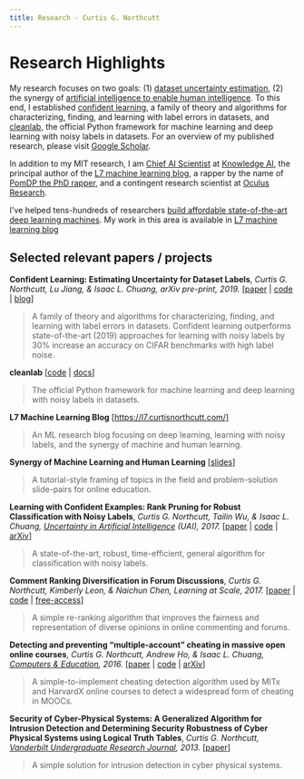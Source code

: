 ```yaml
---
title: Research - Curtis G. Northcutt
---
```


# Research Highlights

My research focuses on two goals: (1) [dataset uncertainty estimation](https://l7.curtisnorthcutt.com/confident-learning), (2) the synergy of [artificial intelligence to enable human intelligence](https://arxiv.org/abs/1508.05699). To this end, I established [confident learning](https://l7.curtisnorthcutt.com/confident-learning), a family of theory and algorithms for characterizing, finding, and learning with label errors in datasets, and [cleanlab](https://github.com/cgnorthcutt/cleanlab), the official Python framework for machine learning and deep learning with noisy labels in datasets.
For an overview of my published research, please visit [Google Scholar](https://scholar.google.com/citations?user=awRyuUYAAAAJ&hl).

In addition to my MIT research, I am [Chief AI Scientist](https://www.anoto.com/anoto-announces-the-establishment-of-kait-solutions-inc-a-us-subsidiary-for-its-education-software/) at [Knowledge AI](https://kaitsolutions.com/), the principal author of the [L7 machine learning blog](https://l7.curtisnorthcutt.com/), a rapper by the name of [PomDP the PhD rapper](https://www.phdrapper.com/), and a contingent research scientist at [Oculus Research](https://www.oculus.com/research/?locale=en_US). 

I've helped tens-hundreds of researchers [build affordable state-of-the-art deep learning machines](https://l7.curtisnorthcutt.com/the-best-4-gpu-deep-learning-rig). My work in this area is available in [L7 machine learning blog](https://l7.curtisnorthcutt.com/tag/build-gpu-rig/)


## Selected relevant papers / projects


<b>Confident Learning: Estimating Uncertainty for Dataset Labels</b>, *Curtis G. Northcutt, Lu Jiang, & Isaac L. Chuang, arXiv pre-print, 2019.* [[paper](https://arxiv.org/abs/1911.00068) | [code](https://github.com/cgnorthcutt/cleanlab) | [blog](https://l7.curtisnorthcutt.com/confident-learning)]
> A family of theory and algorithms for characterizing, finding, and learning with label errors in datasets. Confident learning outperforms state-of-the-art (2019) approaches for learning with noisy labels by 30% increase an accuracy on CIFAR benchmarks with high label noise.

<b>cleanlab</b> [[code](https://github.com/cgnorthcutt/cleanlab) | [docs](https://l7.curtisnorthcutt.com/cleanlab-python-package)]
> The official Python framework for machine learning and deep learning with noisy labels in datasets.

<b>L7 Machine Learning Blog</b> [https://l7.curtisnorthcutt.com/]
> An ML research blog focusing on deep learning, learning with noisy labels, and the synergy of machine and human learning.

<b>Synergy of Machine Learning and Human Learning</b> [[slides](/resources/pdf/northcutt_mit_2017_ai_in_online_education.pdf)]
> A tutorial-style framing of topics in the field and problem-solution slide-pairs for online education.

<b>Learning with Confident Examples: Rank Pruning for Robust Classification with Noisy Labels</b>, *Curtis G. Northcutt, Tailin Wu, & Isaac L. Chuang, [Uncertainty in Artificial Intelligence](http://auai.org/uai2017/proceedings/papers/35.pdf) (UAI), 2017.* [[paper](/resources/pdf/northcutt_2017_rankpruning.pdf) | [code](https://github.com/cgnorthcutt/rankpruning) | [arXiv](https://l7.curtisnorthcutt.com/confident-learning)]
> A state-of-the-art, robust, time-efficient, general algorithm for classification with noisy labels.

<b>Comment Ranking Diversification in Forum Discussions</b>, *Curtis G. Northcutt, Kimberly Leon,	& Naichun Chen, Learning at Scale, 2017.*  [[paper](https://dl.acm.org/citation.cfm?id=3051457.3054016) | [code](https://github.com/cgnorthcutt/forum-diversification) | [free-access](/resources/pdf/northcutt_2017_diversification.pdf)]
> A simple re-ranking algorithm that improves the fairness and representation of diverse opinions in online commenting and forums.

<b>Detecting and preventing “multiple-account” cheating in massive open online courses</b>, *Curtis G. Northcutt, Andrew Ho, & Isaac L. Chuang, [Computers & Education](http://www.sciencedirect.com/science/article/pii/S0360131516300896), 2016.* [[paper](/resources/pdf/northcutt_2016_cameo.pdf) | [code](https://github.com/CGNx/edx2bigquery/blob/master/edx2bigquery/make_problem_analysis.py#L1628) | [arXiv](https://arxiv.org/abs/1508.05699)]
> A simple-to-implement cheating detection algorithm used by MITx and HarvardX online courses to detect a widespread form of cheating in MOOCs.

<b>Security of Cyber-Physical Systems: A Generalized Algorithm for Intrusion Detection and Determining Security Robustness of Cyber Physical Systems using Logical Truth Tables</b>, *Curtis G. Northcutt, [Vanderbilt Undergraduate Research Journal](https://ejournals.library.vanderbilt.edu/index.php/vurj/article/view/3765), 2013.* [[paper](https://ejournals.library.vanderbilt.edu/index.php/vurj/article/view/3765)]
> A simple solution for intrusion detection in cyber physical systems.

